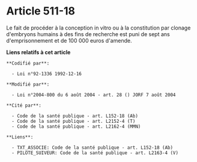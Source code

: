 # Article 511-18

Le fait de procéder à la conception in vitro ou à la constitution par clonage d'embryons humains à des fins de recherche est
puni de sept ans d'emprisonnement et de 100 000 euros d'amende.

**Liens relatifs à cet article**

	**Codifié par**:

	  - Loi n°92-1336 1992-12-16

	**Modifié par**:

	  - Loi n°2004-800 du 6 août 2004 - art. 28 () JORF 7 août 2004

	**Cité par**:

	  - Code de la santé publique - art. L152-18 (Ab)
	  - Code de la santé publique - art. L2152-4 (T)
	  - Code de la santé publique - art. L2162-4 (MMN)

	**Liens**:

	  - TXT_ASSOCIE: Code de la santé publique - art. L152-18 (Ab)
	  - PILOTE_SUIVEUR: Code de la santé publique - art. L2163-4 (V)
